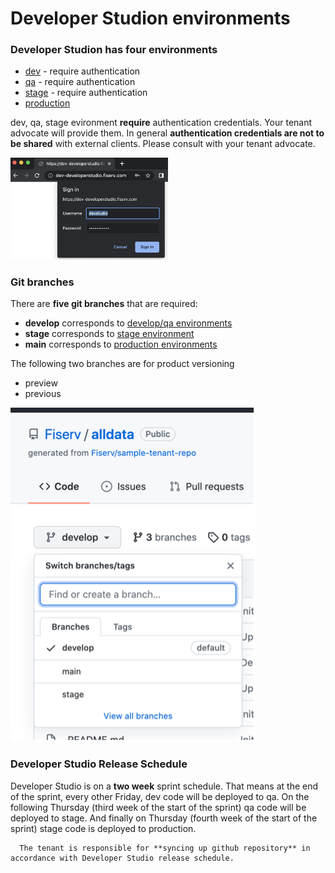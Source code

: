 # Developer Studion environments

### Developer Studion has four environments

  - [dev](https://dev-developerstudio.fiserv.com) - require authentication
  - [qa](https://qa-developerstudio.fiserv.com) - require authentication
  - [stage](https://stage-developerstudio.fiserv.com) - require authentication
  - [production](https://developer.fiserv.com)


dev, qa, stage evironment **require** authentication credentials. Your tenant advocate will provide them.
In general **authentication credentials are not to be shared** with external clients. Please consult with your tenant advocate.

<img src="./images/signin-auth.png" alt="signin auth" style="max-width: 50%;" width="400">

### Git branches

There are **five git branches** that are required:

  - **develop** corresponds to [develop/qa environments](https://dev-developerstudio.fiserv.com)
  - **stage** corresponds to [stage environment](https://stage-developerstudio.fiserv.com)
  - **main** corresponds to [production environments](https://developer.fiserv.com)
  
The following two branches are for product versioning

  - preview
  - previous


![git branches](./images/gitHubBranches.png "git branches")


### Developer Studio Release Schedule 

Developer Studio is on a **two week** sprint schedule.
That means at the end of the sprint, every other Friday, dev code will be deployed to qa.
On the following Thursday (third week of the start of the sprint) qa code will be deployed to stage.
And finally on Thursday (fourth week of the start of the sprint) stage code is deployed to production.


      The tenant is responsible for **syncing up github repository** in accordance with Developer Studio release schedule.
